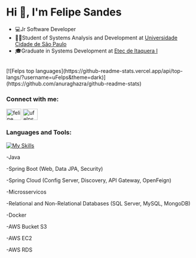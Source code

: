 <h1>Hi 👋, I'm Felipe Sandes</h1>

- 💻Jr Software Developer 
- 👨‍💻Student of Systems Analysis and Development at <a href="https://www.unicid.edu.br" target="blank_">Universidade Cidade de São Paulo</a>
- 🎓Graduate in Systems Development at <a href="https://www.vestibulinhoetec.com.br/unidades-cursos/escola.asp?c=128" target="blank_">Etec de Itaquera I</a>

<br>
[![Felps top languages](https://github-readme-stats.vercel.app/api/top-langs/?username=uFelps&theme=dark)](https://github.com/anuraghazra/github-readme-stats)


<h3 align="left">Connect with me:</h3>
<p align="left">
<a href="https://www.linkedin.com/in/felipe-sandes-6baa19213/" target="blank"><img align="center" src="https://raw.githubusercontent.com/rahuldkjain/github-profile-readme-generator/master/src/images/icons/Social/linked-in-alt.svg" alt="felipe sandes" height="30" width="40" /></a>
<a href="https://instagram.com/ufelps_" target="blank"><img align="center" src="https://raw.githubusercontent.com/rahuldkjain/github-profile-readme-generator/master/src/images/icons/Social/instagram.svg" alt="ufelps_" height="30" width="40" /></a>
</p>

<h3 align="left">Languages and Tools:</h3>

[![My Skills](https://skillicons.dev/icons?i=java,spring,aws,docker,react,mysql,postgres&theme=light)](https://skillicons.dev)

-Java

-Spring Boot (Web, Data JPA, Security)

-Spring Cloud (Config Server, Discovery, API Gateway, OpenFeign)

-Microsservicos

-Relational and Non-Relational Databases (SQL Server, MySQL, MongoDB)

-Docker

-AWS Bucket S3

-AWS EC2

-AWS RDS
